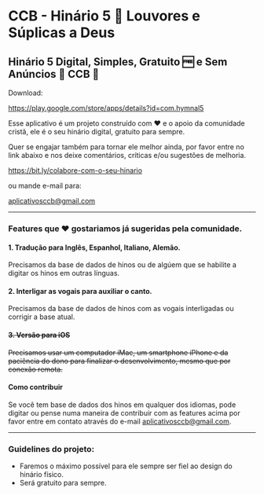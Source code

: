 # CCB - Hinário 5 🎻 Louvores e Súplicas a Deus

## Hinário 5 Digital, Simples, Gratuito 🆓 e Sem Anúncios 🙌 CCB 🌟

Download:

https://play.google.com/store/apps/details?id=com.hymnal5

Esse aplicativo é um projeto construído com ❤️ e o apoio da comunidade cristã, ele é o seu hinário digital, gratuito para sempre.

Quer se engajar também para tornar ele melhor ainda, por favor entre no link abaixo e nos deixe comentários, críticas e/ou sugestões de melhoria.

https://bit.ly/colabore-com-o-seu-hinario

ou mande e-mail para:

aplicativosccb@gmail.com

---------
### Features que  ❤️ gostariamos já sugeridas pela comunidade.

#### 1. Tradução para Inglês, Espanhol, Italiano, Alemão.

Precisamos da base de dados de hinos ou de algúem que se habilite a digitar os hinos em outras línguas.

#### 2. Interligar as vogais para auxiliar o canto.

Precisamos da base de dados de hinos com as vogais interligadas ou corrigir a base atual.

#### ~~3. Versão para iOS~~

~~Precisamos usar um computador iMac, um smartphone iPhone e da paciência do dono para finalizar o desenvolvimento, mesmo que por conexão remota.~~

#### Como contribuir

Se você tem base de dados dos hinos em qualquer dos idiomas, pode digitar ou pense numa maneira de contribuir com as features acima por favor entre em contato através do e-mail aplicativosccb@gmail.com.

---------

### Guidelines do projeto:

- Faremos o máximo possível para ele sempre ser fiel ao design do hinário físico.
- Será gratuito para sempre.
